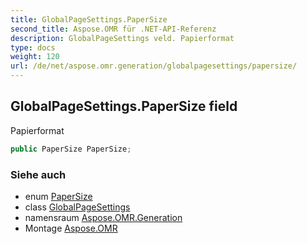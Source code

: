 ```yaml
---
title: GlobalPageSettings.PaperSize
second_title: Aspose.OMR für .NET-API-Referenz
description: GlobalPageSettings veld. Papierformat
type: docs
weight: 120
url: /de/net/aspose.omr.generation/globalpagesettings/papersize/
---
```

## GlobalPageSettings.PaperSize field

Papierformat

```csharp
public PaperSize PaperSize;
```

### Siehe auch

* enum [PaperSize](../../papersize/)
* class [GlobalPageSettings](../)
* namensraum [Aspose.OMR.Generation](../../globalpagesettings/)
* Montage [Aspose.OMR](../../../)


